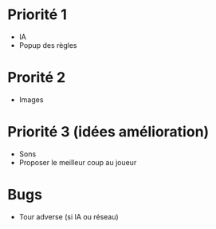 # Priorité 1
* IA
* Popup des règles

# Prorité 2
* Images

# Priorité 3 (idées amélioration)
* Sons
* Proposer le meilleur coup au joueur

# Bugs
* Tour adverse (si IA ou réseau)
